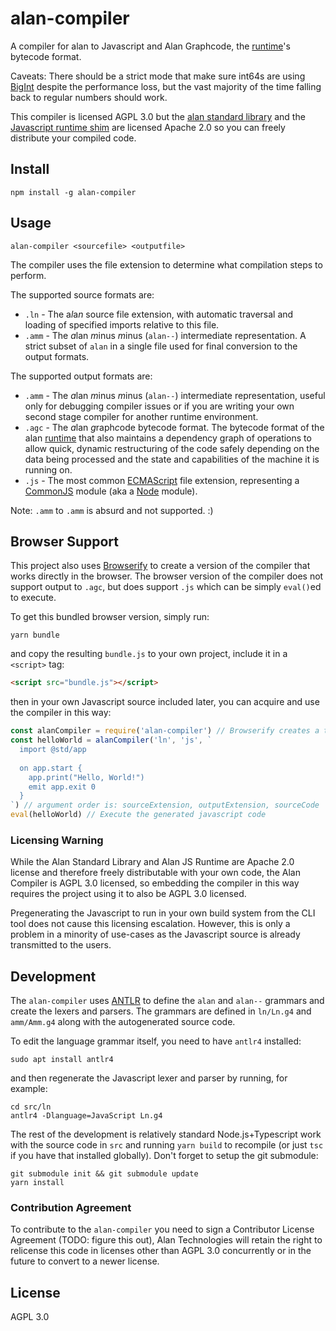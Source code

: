 # alan-compiler

A compiler for alan to Javascript and Alan Graphcode, the [runtime](https://github.com/alantech/runtime)'s bytecode format.

Caveats: There should be a strict mode that make sure int64s are using [BigInt](https://developer.mozilla.org/en-US/docs/Web/JavaScript/Reference/Global_Objects/BigInt) despite the performance loss, but the vast majority of the time falling back to regular numbers should work.

This compiler is licensed AGPL 3.0 but the [alan standard library](https://github.com/alantech/std) and the [Javascript runtime shim](https://github.com/alantech/js-runtime) are licensed Apache 2.0 so you can freely distribute your compiled code.

## Install

```
npm install -g alan-compiler
```

## Usage

```
alan-compiler <sourcefile> <outputfile>
```

The compiler uses the file extension to determine what compilation steps to perform.

The supported source formats are:

* `.ln` - The a*l*a*n* source file extension, with automatic traversal and loading of specified imports relative to this file.
* `.amm` - The *a*lan *m*inus *m*inus (`alan--`) intermediate representation. A strict subset of `alan` in a single file used for final conversion to the output formats.

The supported output formats are:

* `.amm` - The *a*lan *m*inus *m*inus (`alan--`) intermediate representation, useful only for debugging compiler issues or if you are writing your own second stage compiler for another runtime environment.
* `.agc` - The *a*lan *g*raph*c*ode bytecode format. The bytecode format of the alan [runtime](https://github.com/alantech/runtime) that also maintains a dependency graph of operations to allow quick, dynamic restructuring of the code safely depending on the data being processed and the state and capabilities of the machine it is running on.
* `.js` - The most common [ECMAScript](https://ecma-international.org/ecma-262/10.0/index.html) file extension, representing a [CommonJS](http://www.commonjs.org/) module (aka a [Node](https://nodejs.org/en/) module).

Note: `.amm` to `.amm` is absurd and not supported. :)

## Browser Support

This project also uses [Browserify](http://browserify.org/) to create a version of the compiler that works directly in the browser. The browser version of the compiler does not support output to `.agc`, but does support `.js` which can be simply `eval()`ed to execute.

To get this bundled browser version, simply run:

```
yarn bundle
```

and copy the resulting `bundle.js` to your own project, include it in a `<script>` tag:

```html
<script src="bundle.js"></script>
```

then in your own Javascript source included later, you can acquire and use the compiler in this way:

```js
const alanCompiler = require('alan-compiler') // Browserify creates a toplevel `require` function that you can use to get the modules
const helloWorld = alanCompiler('ln', 'js', `
  import @std/app
  
  on app.start {
    app.print("Hello, World!")
    emit app.exit 0
  }
`) // argument order is: sourceExtension, outputExtension, sourceCode
eval(helloWorld) // Execute the generated javascript code
```

### Licensing Warning

While the Alan Standard Library and Alan JS Runtime are Apache 2.0 license and therefore freely distributable with your own code, the Alan Compiler is AGPL 3.0 licensed, so embedding the compiler in this way requires the project using it to also be AGPL 3.0 licensed.

Pregenerating the Javascript to run in your own build system from the CLI tool does not cause this licensing escalation. However, this is only a problem in a minority of use-cases as the Javascript source is already transmitted to the users.

## Development

The `alan-compiler` uses [ANTLR](https://www.antlr.org/) to define the `alan` and `alan--` grammars and create the lexers and parsers. The grammars are defined in `ln/Ln.g4` and `amm/Amm.g4` along with the autogenerated source code.

To edit the language grammar itself, you need to have `antlr4` installed:

```
sudo apt install antlr4
```

and then regenerate the Javascript lexer and parser by running, for example:

```
cd src/ln
antlr4 -Dlanguage=JavaScript Ln.g4
```

The rest of the development is relatively standard Node.js+Typescript work with the source code in `src` and running `yarn build` to recompile (or just `tsc` if you have that installed globally). Don't forget to setup the git submodule:

```
git submodule init && git submodule update
yarn install
```

### Contribution Agreement

To contribute to the `alan-compiler` you need to sign a Contributor License Agreement (TODO: figure this out), Alan Technologies will retain the right to relicense this code in licenses other than AGPL 3.0 concurrently or in the future to convert to a newer license.

## License

AGPL 3.0
